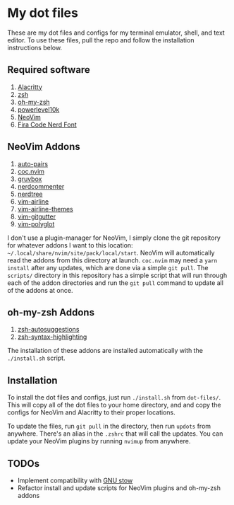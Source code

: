 # My dot files

These are my dot files and configs for my terminal emulator, shell, and text editor. To use these files, pull the repo and follow the installation instructions below.

## Required software
1. [Alacritty](https://github.com/alacritty/alacritty)
2. [zsh](https://github.com/zsh-users/zsh)
3. [oh-my-zsh](https://github.com/ohmyzsh)
4. [powerlevel10k](https://github.com/romkatv/powerlevel10k)
5. [NeoVim](https://github.com/neovim/neovim)
6. [Fira Code Nerd Font](https://github.com/tonsky/FiraCode)

## NeoVim Addons
1. [auto-pairs](https://github.com/jiangmiao/auto-pairs)
2. [coc.nvim](https://github.com/neoclide/coc.nvim)
3. [gruvbox](https://github.com/morhetz/gruvbox)
4. [nerdcommenter](https://github.com/preservim/nerdcommenter)
5. [nerdtree](https://github.com/preservim/nerdtree)
6. [vim-airline](https://github.com/vim-airline/vim-airline)
7. [vim-airline-themes](https://github.com/vim-airline/vim-airline-themes)
8. [vim-gitgutter](https://github.com/airblade/vim-gitgutter)
9. [vim-polyglot](https://github.com/sheerun/vim-polyglot)

I don't use a plugin-manager for NeoVim, I simply clone the git repository for whatever addons I want to this location: `~/.local/share/nvim/site/pack/local/start`. NeoVim will automatically read the addons from this directory at launch. `coc.nvim` may need a `yarn install` after any updates, which are done via a simple `git pull`. The `scripts/` directory in this repository has a simple script that will run through each of the addon directories and run the `git pull` command to update all of the addons at once. 

## oh-my-zsh Addons
1. [zsh-autosuggestions](https://github.com/zsh-users/zsh-autosuggestions)
2. [zsh-syntax-highlighting](https://github.com/zsh-users/zsh-syntax-highlighting)

The installation of these addons are installed automatically with the `./install.sh` script.

## Installation
To install the dot files and configs, just run `./install.sh` from `dot-files/`. This will copy all of the dot files to your home directory, and and copy the configs for NeoVim and Alacritty to their proper locations. 

To update the files, run `git pull` in the directory, then run `updots` from anywhere. There's an alias in the `.zshrc` that will call the updates. You can update your NeoVim plugins by running `nvimup` from anywhere.

## TODOs
- Implement compatibility with [GNU stow](https://www.gnu.org/software/stow/manual/stow.html)
- Refactor install and update scripts for NeoVim plugins and oh-my-zsh addons

